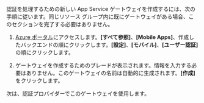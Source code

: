 
認証を処理するための新しい App Service ゲートウェイを作成するには、次の手順に従います。同じリソース グループ内に既にゲートウェイがある場合、このセクションを完了する必要はありません。

1. [Azure ポータル]にアクセスします。**[すべて参照]**、**[Mobile Apps]**、作成したバックエンドの順にクリックします。**[設定]**、**[モバイル]**、**[ユーザー認証]** の順にクリックします。 

2. ゲートウェイを作成するためのブレードが表示されます。情報を入力する必要はありません。このゲートウェイの名前は自動的に生成されます。**[作成]** をクリックします。

次は、認証プロバイダーでこのゲートウェイを使用します。

<!-- URLs. -->
[Azure ポータル]: https://portal.azure.com/

<!---HONumber=Oct15_HO3-->